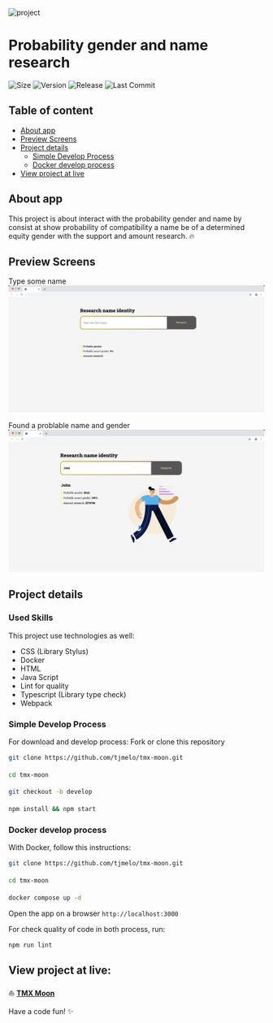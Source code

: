 ![project](https://img.shields.io/badge/project-TMX%20Moon-blue)

# Probability gender and name research
![Size](https://img.shields.io/github/repo-size/tjmelo/tmx-moon) ![Version](https://img.shields.io/github/package-json/v/tjmelo/tmx-moon) ![Release](https://img.shields.io/github/v/release/tjmelo/tmx-moon) ![Last Commit](https://img.shields.io/github/last-commit/tjmelo/tmx-moon/main)

## Table of content

- [About app](#about-app)
- [Preview Screens](#preview-screens)
- [Project details](#project-details)
    - [Simple Develop Process](#simple-develop-process)
    - [Docker develop process](#docker-develop-process)
- [View project at live](#view-project-at-live)


## About app

This project is about interact with the probability gender and name by consist at show probability of compatibility a name be of a determined equity gender with the support and amount research. :fire:


## Preview Screens
Type some name
![Screen1](/public/screen-1.jpeg)

Found a problable name and gender 
![Scree2](/public/screen-2.jpeg)

## Project details


### Used Skills
This project use technologies as well:
- CSS (Library Stylus)
- Docker
- HTML
- Java Script
- Lint for quality
- Typescript (Library type check)
- Webpack

### Simple Develop Process
For download and develop process:
Fork or clone this repository
```sh
git clone https://github.com/tjmelo/tmx-moon.git

cd tmx-moon

git checkout -b develop

npm install && npm start
```


### Docker develop process

With Docker, follow this instructions:
```sh
git clone https://github.com/tjmelo/tmx-moon.git

cd tmx-moon

docker compose up -d
```
Open the app on a browser `http://localhost:3000`

For check quality of code in both process, run:
```sh
npm run lint
```

## View project at live:

:boat: **[TMX Moon](https://tjmelo.github.io/tmx-moon/)**

Have a code fun! :sparkles:
